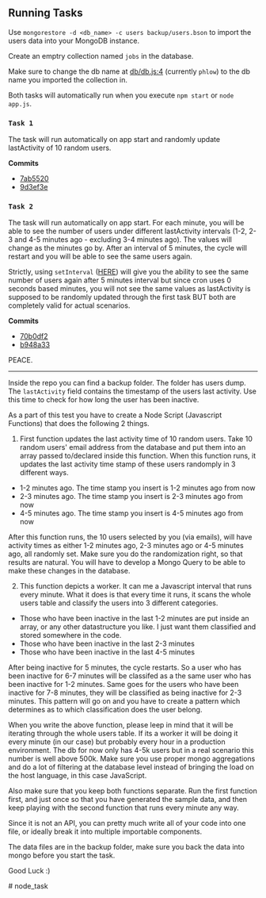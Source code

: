 ## Running Tasks

Use `mongorestore -d <db_name> -c users backup/users.bson` to import the users data into your MongoDB instance.

Create an emptry collection named `jobs` in the database.

Make sure to change the db name at [db/db.js:4](https://github.com/9inpachi/nodejs-workers/blob/master/db/db.js#L4) (currently `phlow`) to the db name you imported the collection in.

Both tasks will automatically run when you execute `npm start` or `node app.js`.

### `Task 1`

The task will run automatically on app start and randomly update lastActivity of 10 random users.

**Commits**
* [7ab5520](https://github.com/9inpachi/nodejs-workers/commit/9d3ef3ef132aaac3a38fa15cd1ec83e532c36205)
* [9d3ef3e](https://github.com/9inpachi/nodejs-workers/commit/70b0df28611cc889ed696b6e16035749baba0add)

### `Task 2`

The task will run automatically on app start. For each minute, you will be able to see the number of users under different lastActivity intervals (1-2, 2-3 and 4-5 minutes ago - excluding 3-4 minutes ago). The values will change as the minutes go by. After an interval of 5 minutes, the cycle will restart and you will be able to see the same users again.

Strictly, using `setInterval` ([HERE](https://github.com/9inpachi/nodejs-workers/blob/master/workers/index.js#L58-L63)) will give you the ability to see the same number of users again after 5 minutes interval but since cron uses 0 seconds based minutes, you will not see the same values as lastActivity is supposed to be randomly updated through the first task BUT both are completely valid for actual scenarios.

**Commits**
* [70b0df2](https://github.com/9inpachi/nodejs-workers/commit/b948a3350c61ef1d915588c42cd2319ad456a274)
* [b948a33](https://github.com/9inpachi/nodejs-workers/commit/4c96c363e44b2a5dfd93db9ab75ed582a4c7cf58)

PEACE.

---

Inside the repo you can find a backup folder. The folder has users dump. The `lastActivity` field contains the timestamp 
of the users last activity. Use this time to check for how long the user has been inactive. 

As a part of this test you have to create a Node Script (Javascript Functions) that does the following 2 things.

1. First function updates the last activity time of 10 random users. Take 10 random users' email address from the database and put them into an array passed to/declared inside this function. When this function runs, it updates the last activity time stamp of these users randomply in 3 different ways.

- 1-2 minutes ago. The time stamp you insert is 1-2 minutes ago from now
- 2-3 minutes ago. The time stamp you insert is 2-3 minutes ago from now
- 4-5 minutes ago. The time stamp you insert is 4-5 minutes ago from now

After this function runs, the 10 users selected by you (via emails), will have activity times as either 1-2 minutes ago, 2-3 minutes ago or 4-5 minutes ago, all randomly set. Make sure you do the randomization right, so that results are natural. You will have to develop a Mongo Query to be able to make these changes in the database.


2. This function depicts a worker. It can me a Javascript interval that runs every minute. What it does is that every time it runs, it scans the whole users table and classify the users into 3 different categories. 

- Those who have been inactive in the last 1-2 minutes are put inside an array, or any other datastructure you like. I just want them classified and stored somewhere in the code.
- Those who have been inactive in the last 2-3 minutes
- Those who have been inactive in the last 4-5 minutes

After being inactive for 5 minutes, the cycle restarts. So a user who has been inactive for 6-7 minutes will be classifed as a the same user who has been inactive for 1-2 minutes. Same goes for the users who have been inactive for 7-8 minutes, they will be classified as being inactive for 2-3 minutes. This pattern will go on and you have to create a pattern which determines as to which classification does the user belong. 

When you write the above function, please leep in mind that it will be iterating through the whole users table. If its a worker it will be doing it every minute (in our case) but probably every hour in a production environment. The db for now only has 4-5k users but in a real scenario this number is well above 500k. Make sure you use proper mongo aggregations and do a lot of filtering at the database level instead of bringing the load on the host language, in this case JavaScript. 

Also make sure that you keep both functions separate. Run the first function first, and just once so that you have generated the sample data, and then keep playing with the second function that runs every minute any way. 

Since it is not an API, you can pretty much write all of your code into one file, or ideally break it into multiple importable components. 

The data files are in the backup folder, make sure you back the data into mongo before you start the task.

Good Luck :) 

\# node_task